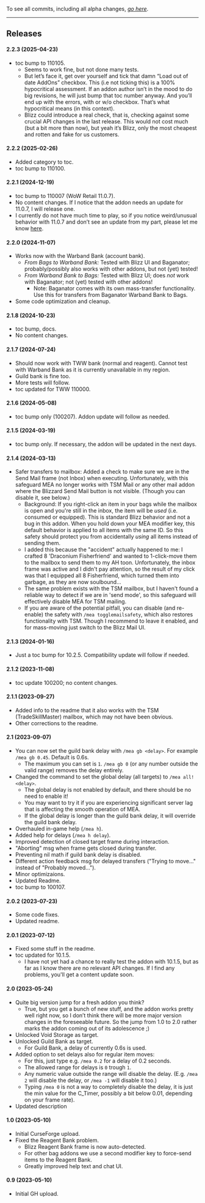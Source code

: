 To see all commits, including all alpha changes, [*go here*](https://github.com/tflo/Move-em-All/commits/master/).

---

## Releases

#### 2.2.3 (2025-04-23)
- toc bump to 110105.
    - Seems to work fine, but not done many tests.
    - But let’s face it, get over yourself and tick that damn “Load out of date AddOns” checkbox. This (i.e not ticking this) is a 100% hypocritical assessment. If an addon author isn’t in the mood to do big revisions, he will just bump that toc number anyway. And you’ll end up with the errors, with or w/o checkbox. That’s what hypocritical means (in this context).
    - Blizz could introduce a real check, that is, checking against some crucial API changes in the last release. This would not cost much (but a bit more than now), but yeah it’s Blizz, only the most cheapest and rotten and fake for us customers.
    
#### 2.2.2 (2025-02-26)

- Added category to toc.
- toc bump to 110100.

#### 2.2.1 (2024-12-19)

- toc bump to 110007 (WoW Retail 11.0.7).
- No content changes. If I notice that the addon needs an update for 11.0.7, I will release one.
- I currently do not have much time to play, so if you notice weird/unusual behavior with 11.0.7 and don’t see an update from my part, please let me know [here](https://github.com/tflo/Move-em-All/issues).

#### 2.2.0 (2024-11-07)

- Works now with the Warband Bank (account bank).
    - *From Bags to Warband Bank:* Tested with Blizz UI and Baganator; probably/possibly also works with other addons, but not (yet) tested!
    - *From Warband Bank to Bags:* Tested with Blizz UI; does *not* work with Baganator; not (yet) tested with other addons!
        - Note: Baganator comes with its own mass-transfer functionality. Use this for transfers from Baganator Warband Bank to Bags.
- Some code optimization and cleanup.

#### 2.1.8 (2024-10-23)

- toc bump, docs.
- No content changes.

#### 2.1.7 (2024-07-24)

- Should now work with TWW bank (normal and reagent). Cannot test with Warband Bank as it is currently unavailable in my region.
- Guild bank is fine too.
- More tests will follow.
- toc updated for TWW 110000.

#### 2.1.6 (2024-05-08)

- toc bump only (100207). Addon update will follow as needed.

#### 2.1.5 (2024-03-19)

- toc bump only. If necessary, the addon will be updated in the next days.

#### 2.1.4 (2024-03-13)

- Safer transfers to mailbox: Added a check to make sure we are in the Send Mail frame (not Inbox) when executing. Unfortunately, with this safeguard MEA no longer works with TSM Mail or any other mail addon where the Blizzard Send Mail button is not visible. (Though you can disable it, see below.)
    - Background: If you right-click an item in your bags while the mailbox is open and you're still in the inbox, the item will be _used_ (i.e. consumed or equipped). This is standard Blizz behavior and not a bug in this addon. When you hold down your MEA modifier key, this default behavior is applied to all items with the same ID. So this safety should protect you from accidentally _using_ all items instead of sending them.
    - I added this because the "accident" actually happened to me: I crafted 8 'Draconium Fisherfriend' and wanted to 1-click-move them to the mailbox to send them to my AH toon. Unfortunately, the inbox frame was active and I didn't pay attention, so the result of my click was that I equipped all 8 Fisherfriend, which turned them into garbage, as they are now soulbound...
    - The same problem exists with the TSM mailbox, but I haven't found a reliable way to detect if we are in 'send mode', so this safeguard will effectively disable MEA for TSM mailing.
    - If you are aware of the potential pitfall, you can disable (and re-enable) the safety with `/mea togglemailsafety`, which also restores functionality with TSM. Though I recommend to leave it enabled, and for mass-moving just switch to the Blizz Mail UI.

#### 2.1.3 (2024-01-16)

- Just a toc bump for 10.2.5. Compatibility update will follow if needed.

#### 2.1.2 (2023-11-08)

- toc update 100200; no content changes.

#### 2.1.1 (2023-09-27)

- Added info to the readme that it also works with the TSM (TradeSkillMaster) mailbox, which may not have been obvious.
- Other corrections to the readme.

#### 2.1 (2023-09-07)

- You can now set the guild bank delay with `/mea gb <delay>`. For example `/mea gb 0.45`. Default is 0.6s.
  - The maximum you can set is `1`. `/mea gb 0` (or any number outside the valid range) removes the delay entirely.
- Changed the command to set the global delay (all targets) to `/mea all! <delay>`.
  - The global delay is not enabled by default, and there should be no need to enable it!
  - You may want to try it if you are experiencing significant server lag that is affecting the smooth operation of MEA.
  - If the global delay is longer than the guild bank delay, it will override the guild bank delay.
- Overhauled in-game help (`/mea h`).
- Added help for delays (`/mea h delay`).
- Improved detection of closed target frame during interaction.
- "Aborting" msg when frame gets closed during transfer.
- Preventing nil math if guild bank delay is disabled.
- Different action feedback msg for delayed transfers ("Trying to move…" instead of "Probably moved…").
- Minor optimizaions.
- Updated Readme.
- toc bump to 100107.

#### 2.0.2 (2023-07-23)

- Some code fixes.
- Updated readme.

#### 2.0.1 (2023-07-12)

- Fixed some stuff in the readme.
- toc updated for 10.1.5.
  - I have not yet had a chance to really test the addon with 10.1.5, but as far as I know there are no relevant API changes. If I find any problems, you'll get a content update soon.

#### 2.0 (2023-05-24)

- Quite big version jump for a fresh addon you think?
  - True, but you get a bunch of new stuff, and the addon works pretty well right now, so I don’t think there will be more major version changes in the foreseeable future. So the jump from 1.0 to 2.0 rather marks the addon coming out of its adolescence ;)
- Unlocked Void Storage as target.
- Unlocked Guild Bank as target.
  - For Guild Bank, a delay of currently 0.6s is used.
- Added option to set delays also for regular item moves:
  - For this, just type e.g. `/mea 0.2` for a delay of 0.2 seconds.
  - The allowed range for delays is `0` trough `1`.
  - Any numeric value outside the range will disable the delay. (E.g. `/mea 2` will disable the delay, or `/mea -1` will disable it too.)
  - Typing `/mea 0` is not a way to completely disable the delay, it is just the min value for the C_Timer, possibly a bit below 0.01, depending on your frame rate).
- Updated description

#### 1.0 (2023-05-10)

- Initial CurseForge upload.
- Fixed the Reagent Bank problem.
  - Blizz Reagent Bank frame is now auto-detected.
  - For other bag addons we use a second modifier key to force-send items to the Reagent Bank.
  - Greatly improved help text and chat UI.

#### 0.9 (2023-05-10)

- Initial GH upload.
